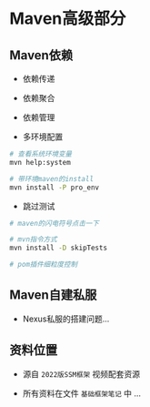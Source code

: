 # Maven高级部分

## Maven依赖

- 依赖传递

- 依赖聚合

- 依赖管理

- 多环境配置
```bash
# 查看系统环境变量
mvn help:system

# 带环境maven的install
mvn install -P pro_env
```
- 跳过测试
```bash
# maven的闪电符号点击一下

# mvn指令方式
mvn install -D skipTests

# pom插件细粒度控制
```

## Maven自建私服

- Nexus私服的搭建问题...

## 资料位置

- 源自 `2022版SSM框架` 视频配套资源

- 所有资料在文件 `基础框架笔记` 中 ...